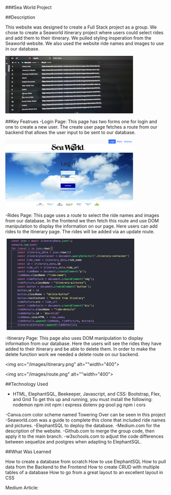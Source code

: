 ###Sea World Project

##Description

This website was designed to create a Full Stack project as a group. We chose to create a Seaworld itinerary
project where users could select rides and add them to their itinerary. We pulled styling insperation from the
Seaworld website. We also used the website ride names and images to use in our database.


<img src="/images/database.jpg" alt="" width="400">


##Key Featrues
-Login Page: This page has two forms one for login and one to create a new user. The create user page
    fetches a route from our backend that allows the user input to be sent to our database. 

 <img src="/images/login.png" alt="" width="400">


-Rides Page: This page uses a route to select the ride names and images from our database. In the frontend
    we then fetch this route and use DOM manipulation to display the information on our page. Here users
    can add rides to the itinerary page. The rides will be added via an update route.

<img src="/images/rides.png" alt="" width="400">

<img src="/images/DOM.png" alt="" width="400">

-Itinerary Page: This page also uses DOM manipulation to display information from our database. Here the users
    will see the rides they have added to their itinerary and be able to delete them. In order to make the
    delete function work we needed a delete route on our backend. 

<img src="/images/itinerary.png" alt=""width="400">

<img src="/images/route.png" alt=""width="400">

##Technology Used
- HTML, ElephantSQL, Beekeeper, Javascript, and CSS: Bootstrap, Flex, and Grid
To get this up and running, you must install the following:
    nodemon
    npm init
    npm i express dotenv pg-pool pg
    npm i cors

-Canva.com color scheme named Towering Over can be seen in this project
-Seaworld.com was a guide to complete this clone that included ride names and pictures.
-ElephantSQL to deploy the database.
-Medium.com for the description of the website.
-Github.com to merge the group code, then apply it to the main branch.
-w3schools.com to adjust the code differences between sequelize and postgres when adapting to ElephantSQL.

##What Was Learned

How to create a database from scratch
How to use ElephantSQL
How to pull data from the Backend to the Frontend
How to create CRUD with multiple tables of a database
How to go from a great layout to an excellent layout in CSS


Medium Article: